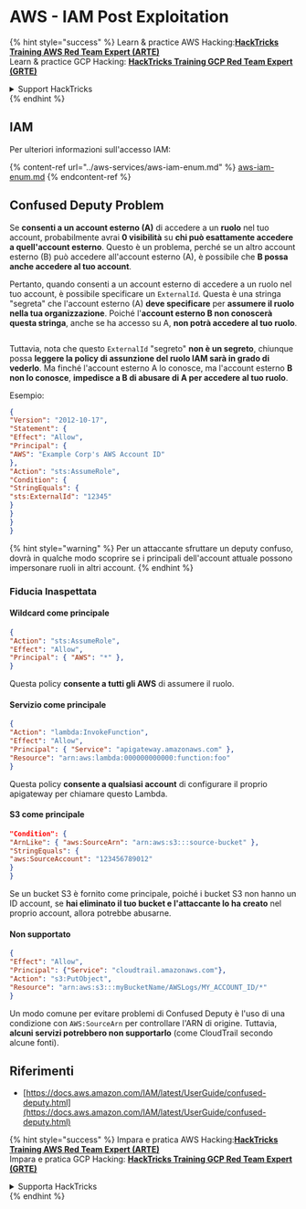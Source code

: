 # AWS - IAM Post Exploitation

{% hint style="success" %}
Learn & practice AWS Hacking:<img src="../../../.gitbook/assets/image (1).png" alt="" data-size="line">[**HackTricks Training AWS Red Team Expert (ARTE)**](https://training.hacktricks.xyz/courses/arte)<img src="../../../.gitbook/assets/image (1).png" alt="" data-size="line">\
Learn & practice GCP Hacking: <img src="../../../.gitbook/assets/image (2).png" alt="" data-size="line">[**HackTricks Training GCP Red Team Expert (GRTE)**<img src="../../../.gitbook/assets/image (2).png" alt="" data-size="line">](https://training.hacktricks.xyz/courses/grte)

<details>

<summary>Support HackTricks</summary>

* Check the [**subscription plans**](https://github.com/sponsors/carlospolop)!
* **Join the** 💬 [**Discord group**](https://discord.gg/hRep4RUj7f) or the [**telegram group**](https://t.me/peass) or **follow** us on **Twitter** 🐦 [**@hacktricks\_live**](https://twitter.com/hacktricks\_live)**.**
* **Share hacking tricks by submitting PRs to the** [**HackTricks**](https://github.com/carlospolop/hacktricks) and [**HackTricks Cloud**](https://github.com/carlospolop/hacktricks-cloud) github repos.

</details>
{% endhint %}

## IAM

Per ulteriori informazioni sull'accesso IAM:

{% content-ref url="../aws-services/aws-iam-enum.md" %}
[aws-iam-enum.md](../aws-services/aws-iam-enum.md)
{% endcontent-ref %}

## Confused Deputy Problem

Se **consenti a un account esterno (A)** di accedere a un **ruolo** nel tuo account, probabilmente avrai **0 visibilità** su **chi può esattamente accedere a quell'account esterno**. Questo è un problema, perché se un altro account esterno (B) può accedere all'account esterno (A), è possibile che **B possa anche accedere al tuo account**.

Pertanto, quando consenti a un account esterno di accedere a un ruolo nel tuo account, è possibile specificare un `ExternalId`. Questa è una stringa "segreta" che l'account esterno (A) **deve specificare** per **assumere il ruolo nella tua organizzazione**. Poiché l'**account esterno B non conoscerà questa stringa**, anche se ha accesso su A, **non potrà accedere al tuo ruolo**.

<figure><img src="../../../.gitbook/assets/image (95).png" alt=""><figcaption></figcaption></figure>

Tuttavia, nota che questo `ExternalId` "segreto" **non è un segreto**, chiunque possa **leggere la policy di assunzione del ruolo IAM sarà in grado di vederlo**. Ma finché l'account esterno A lo conosce, ma l'account esterno **B non lo conosce**, **impedisce a B di abusare di A per accedere al tuo ruolo**.

Esempio:
```json
{
"Version": "2012-10-17",
"Statement": {
"Effect": "Allow",
"Principal": {
"AWS": "Example Corp's AWS Account ID"
},
"Action": "sts:AssumeRole",
"Condition": {
"StringEquals": {
"sts:ExternalId": "12345"
}
}
}
}
```
{% hint style="warning" %}
Per un attaccante sfruttare un deputy confuso, dovrà in qualche modo scoprire se i principali dell'account attuale possono impersonare ruoli in altri account.
{% endhint %}

### Fiducia Inaspettata

#### Wildcard come principale
```json
{
"Action": "sts:AssumeRole",
"Effect": "Allow",
"Principal": { "AWS": "*" },
}
```
Questa policy **consente a tutti gli AWS** di assumere il ruolo.

#### Servizio come principale
```json
{
"Action": "lambda:InvokeFunction",
"Effect": "Allow",
"Principal": { "Service": "apigateway.amazonaws.com" },
"Resource": "arn:aws:lambda:000000000000:function:foo"
}
```
Questa policy **consente a qualsiasi account** di configurare il proprio apigateway per chiamare questo Lambda.

#### S3 come principale
```json
"Condition": {
"ArnLike": { "aws:SourceArn": "arn:aws:s3:::source-bucket" },
"StringEquals": {
"aws:SourceAccount": "123456789012"
}
}
```
Se un bucket S3 è fornito come principale, poiché i bucket S3 non hanno un ID account, se **hai eliminato il tuo bucket e l'attaccante lo ha creato** nel proprio account, allora potrebbe abusarne.

#### Non supportato
```json
{
"Effect": "Allow",
"Principal": {"Service": "cloudtrail.amazonaws.com"},
"Action": "s3:PutObject",
"Resource": "arn:aws:s3:::myBucketName/AWSLogs/MY_ACCOUNT_ID/*"
}
```
Un modo comune per evitare problemi di Confused Deputy è l'uso di una condizione con `AWS:SourceArn` per controllare l'ARN di origine. Tuttavia, **alcuni servizi potrebbero non supportarlo** (come CloudTrail secondo alcune fonti).

## Riferimenti

* [https://docs.aws.amazon.com/IAM/latest/UserGuide/confused-deputy.html](https://docs.aws.amazon.com/IAM/latest/UserGuide/confused-deputy.html)

{% hint style="success" %}
Impara e pratica AWS Hacking:<img src="../../../.gitbook/assets/image (1).png" alt="" data-size="line">[**HackTricks Training AWS Red Team Expert (ARTE)**](https://training.hacktricks.xyz/courses/arte)<img src="../../../.gitbook/assets/image (1).png" alt="" data-size="line">\
Impara e pratica GCP Hacking: <img src="../../../.gitbook/assets/image (2).png" alt="" data-size="line">[**HackTricks Training GCP Red Team Expert (GRTE)**<img src="../../../.gitbook/assets/image (2).png" alt="" data-size="line">](https://training.hacktricks.xyz/courses/grte)

<details>

<summary>Supporta HackTricks</summary>

* Controlla i [**piani di abbonamento**](https://github.com/sponsors/carlospolop)!
* **Unisciti al** 💬 [**gruppo Discord**](https://discord.gg/hRep4RUj7f) o al [**gruppo telegram**](https://t.me/peass) o **seguici** su **Twitter** 🐦 [**@hacktricks\_live**](https://twitter.com/hacktricks\_live)**.**
* **Condividi trucchi di hacking inviando PR ai** [**HackTricks**](https://github.com/carlospolop/hacktricks) e [**HackTricks Cloud**](https://github.com/carlospolop/hacktricks-cloud) repos su github.

</details>
{% endhint %}
